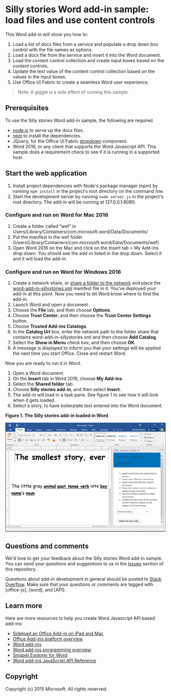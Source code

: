 # Silly stories Word add-in sample: load files and use content controls

This Word add-in will show you how to:

1. Load a list of docx files from a service and populate a drop down box control with the file names as options.
2. Load a docx file from the service and insert it into the Word document.
3. Load the content control collection and create input boxes based on the content controls.
4. Update the text value of the content control collection based on the values in the input boxes.
5. Use Office UI Fabric to create a seamless Word user experience.

> Note: A giggle is a side effect of running this sample.

## Prerequisites

To use the Silly stories Word add-in sample, the following are required.

* [node.js](https://nodejs.org) to serve up the docx files.
* [npm](https://www.npmjs.com/) to install the dependencies.
* JQuery, for the Office UI Fabric [dropdown](dev.office.com/fabric/components/dropdown) component.
* Word 2016, or any client that supports the Word Javascript API. This sample does a requirement check to see if it is running in a supported host.

## Start the web application

1. Install project dependencies with Node's package manager (npm) by running ```npm install``` in the project's root directory on the command line.
2. Start the development server by running ```node server.js``` in the project's root directory. The add-in will be running at 127.0.0.1:8080.

### Configure and run on Word for Mac 2016

1. Create a folder called “wef” in Users/Library/Containers/com.microsoft.word/Data/Documents/
2. Put the manifest in the wef folder (Users/Library/Containers/com.microsoft.word/Data/Documents/wef)
3. Open Word 2016 on the Mac and click on the Insert tab > My Add-ins drop down. You should see the add-in listed in the drop down. Select it and it will load the add-in.

### Configure and run on Word for Windows 2016

1. Create a network share, or [share a folder to the network](https://technet.microsoft.com/en-us/library/cc770880.aspx) and place the [word-add-in-sillystories.xml](word-add-in-sillystories.xml) manifest file in it. You've deployed your add-in at this point. Now you need to let Word know where to find the add-in.
2. Launch Word and open a document.
3. Choose the **File** tab, and then choose **Options**.
4. Choose **Trust Center**, and then choose the **Trust Center Settings** button.
5. Choose **Trusted Add-ins Catalogs**.
6. In the **Catalog Url** box, enter the network path to the folder share that contains word-add-in-sillystories.xml and then choose **Add Catalog**.
7. Select the **Show in Menu** check box, and then choose **OK**.
8. A message is displayed to inform you that your settings will be applied the next time you start Office. Close and restart Word. 

Now you are ready to run it in Word. 

1. Open a Word document. 
2. On the **Insert** tab in Word 2016, choose **My Add-ins**. 
3. Select the **Shared folder** tab.
4. Choose **Silly stories add-in**, and then select **Insert**.
5. The add-in will load in a task pane. See figure 1 to see how it will look when it gets loaded.
6. Select a story,  to have boilerplate text entered into the Word document.

__Figure 1. The Silly stories add-in loaded in Word__

![Picture of the Word application with the Silly stories add-in loaded](./readme-images/sillystoriesUI.PNG)

## Questions and comments

We'd love to get your feedback about the Silly stories Word add-in sample. You can send your questions and suggestions to us in the [Issues](https://github.com/OfficeDev/Word-Add-in-SIllyStories/issues) section of this repository.

Questions about add-in development in general should be posted to [Stack Overflow](http://stackoverflow.com/questions/tagged/Office365+API). Make sure that your questions or comments are tagged with [office-js], [word], and [API].

## Learn more

Here are more resources to help you create Word Javascript API based add-ins:

* [Sideload an Office Add-in on iPad and Mac](http://dev.office.com/docs/add-ins/testing/sideload-an-office-add-in-on-ipad-and-mac)
* [Office Add-ins platform overview](https://msdn.microsoft.com/EN-US/library/office/jj220082.aspx)
* [Word add-ins](https://github.com/OfficeDev/office-js-docs/blob/master/word/word-add-ins.md)
* [Word add-ins programming overview](https://github.com/OfficeDev/office-js-docs/blob/master/word/word-add-ins-programming-guide.md)
* [Snippet Explorer for Word](http://officesnippetexplorer.azurewebsites.net/#/snippets/word)
* [Word add-ins JavaScript API Reference](https://github.com/OfficeDev/office-js-docs/tree/master/word/word-add-ins-javascript-reference)

## Copyright
Copyright (c) 2015 Microsoft. All rights reserved.
